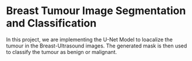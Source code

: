 # Breast Tumour Image Segmentation and Classification 
In this project, we are implementing the U-Net Model to loacalize the tumour in the Breast-Ultrasound images. The generated mask is then used to classify the tumour as benign or malignant.

